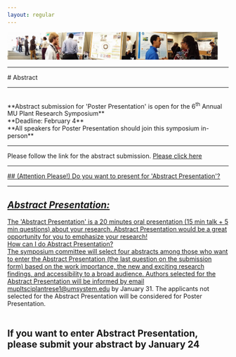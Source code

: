 ```yaml
---
layout: regular
---
```

<img src="/posterview.jpg" style="max-width:95%"/>
<hr style="clear: both;" />
# Abstract
<hr style="clear: both;" />
<br/>
**Abstract submission for 'Poster Presentation' is open for the 6<sup>th</sup> Annual MU Plant Research Symposium** <br/>
**Deadline: February 4** <br/>
**All speakers for Poster Presentation should join this symposium in-person**

<hr style="clear: both;" />
Please follow the link for the abstract submission. <a
href="https://docs.google.com/forms/d/e/1FAIpQLSfF3D-yUA9gZtGNLRikC2PCe6v8W_Ghrf9Rh9nPUz2zbRIIlQ/viewform?vc=0&c=0&w=1&flr=0" target="_blank"> Please click here
                                                      
<hr style="clear: both;" />
## (Attention Please!) Do you want to present for 'Abstract Presentation'?
<hr style="clear: both;" />

## *Abstract Presentation:*
The 'Abstract Presentation' is a 20 minutes oral presentation (15 min talk + 5 min questions) about your research. Abstract Presentation would be a great opportunity for you to emphasize your research! <br/>
How can I do Abstract Presentation?  <br/>
  The symposium committee will select four abstracts among those who want to enter the Abstract Presentation (the last question on the submission form) based on the work importance, the new and exciting research findings, and accessibility to a broad audience. Authors selected for the Abstract Presentation will be informed by email mupltsciplantrese1@umsystem.edu by January 31. The applicants not selected for the Abstract Presentation will be considered for Poster Presentation.
<br/><br/>
## If you want to enter Abstract Presentation, please submit your abstract by **January 24** 
<br/><br/>


